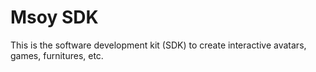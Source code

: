 # Msoy SDK
This is the software development kit (SDK) to create interactive avatars, games, furnitures, etc.